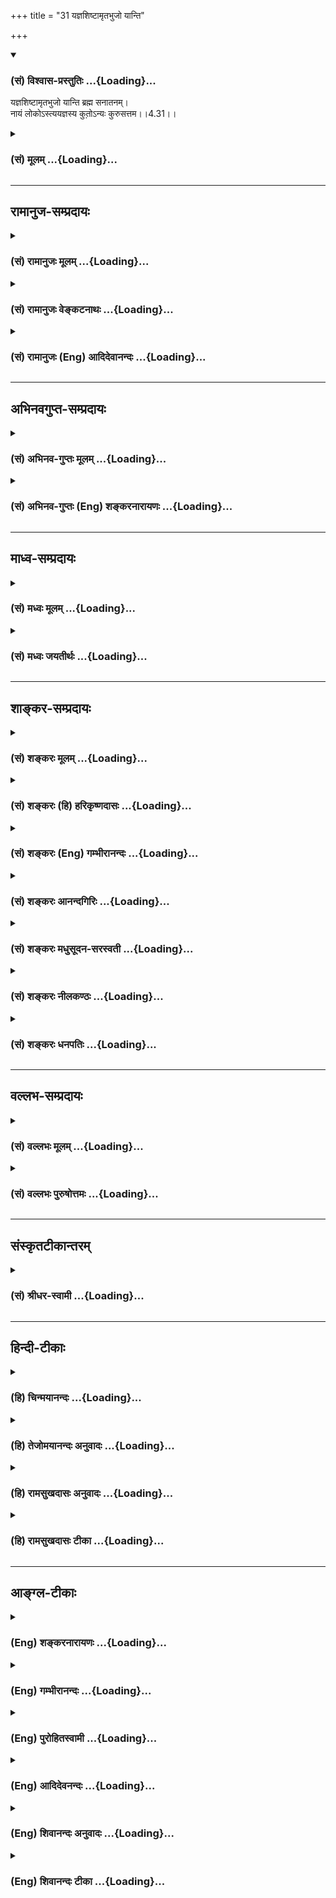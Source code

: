 +++
title = "31 यज्ञशिष्टामृतभुजो यान्ति"

+++
<div class="js_include" newlevelforh1="3" title="(सं) विश्वास-प्रस्तुतिः" unfilled url="/purANam/mahAbhAratam/06-bhIShma-parva/02-bhagavad-gItA-parva/saMskRtam/vishvAsa-prastutiH/04_jnAna-yogaH_brahmArp/31_yajnashiShTAmRtab.md">
<details open><summary><h3>(सं) विश्वास-प्रस्तुतिः ...{Loading}...</h3></summary>

यज्ञशिष्टामृतभुजो यान्ति ब्रह्म सनातनम्।  
नायं लोकोऽस्त्ययज्ञस्य कुतो़ऽन्यः कुरुसत्तम।।4.31।।
</details>
</div>
<div class="js_include collapsed" newlevelforh1="3" title="(सं) मूलम्" unfilled url="/purANam/mahAbhAratam/06-bhIShma-parva/02-bhagavad-gItA-parva/saMskRtam/mUlam/04_jnAna-yogaH_brahmArp/31_yajnashiShTAmRtab.md">
<details><summary><h3>(सं) मूलम् ...{Loading}...</h3></summary>

यज्ञशिष्टामृतभुजो यान्ति ब्रह्म सनातनम्।  
नायं लोकोऽस्त्ययज्ञस्य कुतो़ऽन्यः कुरुसत्तम।।4.31।।
</details>
</div>


_________________
## रामानुज-सम्प्रदायः
<div class="js_include collapsed" newlevelforh1="3" title="(सं) रामानुजः मूलम्" unfilled url="/purANam/mahAbhAratam/06-bhIShma-parva/02-bhagavad-gItA-parva/saMskRtam/rAmAnujaH/mUlam/04_jnAna-yogaH_brahmArp/31_yajnashiShTAmRtab.md">
<details><summary><h3>(सं) रामानुजः मूलम् ...{Loading}...</h3></summary>

।।4.31।।**यज्ञशिष्टा**मृतेन शरीरधारणं कुर्वन्त एव कर्मयोगे व्यापृताः
**सनातनं** च **ब्रह्म यान्ति। अयज्ञस्य**
महायज्ञादिपूर्वकनित्यनैमित्तिककर्मरहितस्य **न अयं लोकः** न प्राकृतलोकः
प्राकृतलोकसम्बन्धिधर्मार्थकामाख्यः पुरुषार्थः न सिध्यति **कुतः** इतः
**अन्यः** मोक्षाख्यः पुरुषार्थः। परमपुरुषार्थतया मोक्षस्य प्रस्तुतत्वात्
तदितरपुरुषार्थःअयं लोकः इति निर्दिश्यते स हि प्राकृतः।

</details>
</div>
<div class="js_include collapsed" newlevelforh1="3" title="(सं) रामानुजः वेङ्कटनाथः" unfilled url="/purANam/mahAbhAratam/06-bhIShma-parva/02-bhagavad-gItA-parva/saMskRtam/rAmAnujaH/venkaTanAthaH/04_jnAna-yogaH_brahmArp/31_yajnashiShTAmRtab.md">
<details><summary><h3>(सं) रामानुजः वेङ्कटनाथः ...{Loading}...</h3></summary>

  
  
।।4.31।। कर्मयोगावान्तरभेदनिष्ठत्वाभिमानेन
सामान्यधर्मभूतनित्यनैमित्तिकादिपरित्यागिनः
सकलपुरुषार्थानर्हतोच्यतेनायमित्यर्धेन। अयज्ञस्येति व्याख्येयं पदम्। नायं
लोकः इत्यत्रायमिति निर्देशाभिप्रेतं दर्शयतिन प्राकृतलोक इति।
लोकस्वरूपमात्रनिषेधभ्रमव्युदासायाहप्राकृतलोकसम्बन्धीति। अयं लोकः इति
प्रत्यक्षसिद्धभूलोकपरत्वौचित्यात्कुतोऽन्यः इतीदं स्वर्गादिपरं किं न
स्यात् इत्याशङ्क्याहपरमपुरुषार्थतयेति। अयज्ञस्य मोक्षाभावे प्रतिपादिते
हि तदर्थं तदुपादानं स्यादिति भावः।
मोक्षव्यतिरिक्तदृष्टानुश्रविकपुरुषार्थवर्गत्रयस्यायं लोक इति
निर्देशहेतुभूतसाधारणोपाधिं प्रस्तुतपरमपुरुषार्थविरुद्धरूपत्वं च
व्यञ्जयितुमाह स हि प्राकृत इति। प्रकृतिपरिणामविशेषरूपत्वात्
तत्संसृष्टस्य प्राप्यत्वाच्च प्राकृतत्वोक्तिः।  
  

</details>
</div>
<div class="js_include collapsed" newlevelforh1="3" title="(सं) रामानुजः (Eng) आदिदेवानन्दः" unfilled url="/purANam/mahAbhAratam/06-bhIShma-parva/02-bhagavad-gItA-parva/saMskRtam/rAmAnujaH/english/AdidevAnandaH/04_jnAna-yogaH_brahmArp/31_yajnashiShTAmRtab.md">
<details><summary><h3>(सं) रामानुजः (Eng) आदिदेवानन्दः ...{Loading}...</h3></summary>

4.31 He 'who offers no sacrifices,' i.e., he who does not devote himself
to obligatory and occasional actions, preceded by the performance of the
'great sacrifices' etc., will not be able to achieve human ends which
are associated with the material world and are called by the names of
virtue, wealth and worldly satisfactions. How then can the man's supreme
end called release (Moksa), which is other than these, be attained; As
Moksa, man's supreme end, has been mentioned, other objectives different
from it, are named 'this world.' That is, indeed, the material world.
\[Perhaps the idea is that all types of sacrificers should perform the
Panca-Maha-Yajnas, and take the remnants of it as their daily food. Only
in this way can we give some meaning to 'ambrosial food' connected with
the performance of all the various kinds of sacrifice mentioned in the
above verses.\]

</details>
</div>


_________________
## अभिनवगुप्त-सम्प्रदायः
<div class="js_include collapsed" newlevelforh1="3" title="(सं) अभिनव-गुप्तः मूलम्" unfilled url="/purANam/mahAbhAratam/06-bhIShma-parva/02-bhagavad-gItA-parva/saMskRtam/abhinava-guptaH/mUlam/04_jnAna-yogaH_brahmArp/31_yajnashiShTAmRtab.md">
<details><summary><h3>(सं) अभिनव-गुप्तः मूलम् ...{Loading}...</h3></summary>

।।4.31।। यज्ञेति। यज्ञेन शिष्टम् आहृतं यज्ञाच्च +++(N यज्ञाश्च)+++
निजकरणतर्पणरूपादवशिष्टं वा स्वात्मविश्रान्तिरूपं परानन्द +++(N परानन्दं)+++
निरानन्दात्मकममृतमुपभुञ्जाना अपि +++(N भुञ्जाना इति यथेच्छम्)+++ यथेच्छं
संसृज्यन्ते ब्रह्मतयेति। तदुपरम्यते अतिरहस्यस्फुटप्रकटनवाचालतायाः। अत्र
बहुतरो रहस्यरसः अन्तःसंलीनीकृतोऽपि निबिडतरभक्तिसेवासम्प्रसादितगुरुचरण +++(S
N गुरुवचनसं )+++ संप्राप्तसंप्रदायमहौषधसमीकृतधातूनां चर्वणादिविषयतां
भूतार्थास्वादहेतुतां च प्रतिपद्यते ( प्रतिपाद्यते)। अत्र व्याख्यान्तराणि
टीकाकारैः प्रदर्शितानि। तानि अस्मद्गुरुपादनिरुक्तानि च स्वयमेव सचेतसः
संप्रधार्यन्तामितिं किमन्येन +++(omits किमन्येन)+++ हन्त
व्याख्यातृवचनदूषणाविनोदनेन। तदुपक्रान्तमेवोपक्रम्यते +++(S पगम्यते)+++।

</details>
</div>
<div class="js_include collapsed" newlevelforh1="3" title="(सं) अभिनव-गुप्तः (Eng) शङ्करनारायणः" unfilled url="/purANam/mahAbhAratam/06-bhIShma-parva/02-bhagavad-gItA-parva/saMskRtam/abhinava-guptaH/english/shankaranArAyaNaH/04_jnAna-yogaH_brahmArp/31_yajnashiShTAmRtab.md">
<details><summary><h3>(सं) अभिनव-गुप्तः (Eng) शङ्करनारायणः ...{Loading}...</h3></summary>

4.31 Yajna-etc. They enjoy the nectar of the Parananda and the
Nirananda, which is of the nature of relaxing in their own Self and
which has been ordained-i.e., brought about - by the sacrifice and which
is the remnant of the sacrifice in the form of satisfying \[the deities
of\] their own sense-organs. Yet, remaining as Brahman Itself, they get
themselves mixed \[in this mundane life\] to their heart-content. Here
we refrain \[ourselves\] from the free talk of clearly disclosing what
is highly secret. Further, here a good amount of tasty secret has been
kept well hidden. Yet, this becomes an object of \[actual\] chewing and
\[thus\] becomes the cause for enjoying (realising) what is Real, in the
case of those persons whose \[bodily and internal\] elements have been
ealised by the powerful medicines of the tradition learnt from the
revered teachers, pleased with service, laden with very assiduous
devotion. In this context other explanations have been offered by
\[other\] commentators. However, let the intellectuals weigh and decide
for themselves, those explanations and the etymological interpretations
offered by our revered preceptors. So, look ! What is the use of the
sport of criticising the statements of those commentators ; Hence let us
stick to only what we have begun with.

</details>
</div>


_________________
## माध्व-सम्प्रदायः
<div class="js_include collapsed" newlevelforh1="3" title="(सं) मध्वः मूलम्" unfilled url="/purANam/mahAbhAratam/06-bhIShma-parva/02-bhagavad-gItA-parva/saMskRtam/madhvaH/mUlam/04_jnAna-yogaH_brahmArp/31_yajnashiShTAmRtab.md">
<details><summary><h3>(सं) मध्वः मूलम् ...{Loading}...</h3></summary>

।।4.30 4.31।। नियताहारत्वेनैव प्राणशोषात्प्राणान् प्राणेषु जुह्वति।
यच्छेद्वाङ्मनसी प्राज्ञः कठ.3।13 इत्यादिश्रुत्युक्तप्रकारेण वा। अन्यदपि
ग्रन्थान्तरे सिद्धम्। यदस्याल्पाशनं तेन प्राणाः प्राणेषु वै हुताः इति।

</details>
</div>
<div class="js_include collapsed" newlevelforh1="3" title="(सं) मध्वः जयतीर्थः" unfilled url="/purANam/mahAbhAratam/06-bhIShma-parva/02-bhagavad-gItA-parva/saMskRtam/madhvaH/jayatIrthaH/04_jnAna-yogaH_brahmArp/31_yajnashiShTAmRtab.md">
<details><summary><h3>(सं) मध्वः जयतीर्थः ...{Loading}...</h3></summary>

।।4.30 4.31।। अपरे नियत इत्यत्र प्राणानां प्राणेषु कीदृशो होमः
नियताहारत्वस्य कथं तत्रोपयोगः इत्यत आह **नियते**ति।
प्राणशोषादिन्द्रियवृत्तीनां वृत्तिमत्त्विन्द्रियेषु
सङ्कोचाज्जुह्वतीत्युच्यत इति शेषः। एवशब्देन श्रोत्रादीनीत्यतो भेदं
दर्शयति। तत्र प्रत्याहारेणात्र नियताहारत्वेनेति। प्राणनित्यादिकं
प्रकारान्तरेण व्याचष्टे **यच्छेदि**ति। वाग्वाचं मनसि यच्छेत्। तन्नियतां
ध्यायेत् अवराणामिन्द्रियदेवतानां उत्तमेन्द्रियदेवतानियतत्वचिन्तनं
प्रकारार्थः। वा प्राणानां प्राणेषु होम इति शेषः। अस्मिन्पक्षे नियताहार
इति पृथक् यज्ञो ज्ञातव्यः। इदमेवास्तु व्याख्यानं श्रौतत्वात्किं
पूर्वेणेत्यत आह **अन्यदपी**ति।

</details>
</div>


_________________
## शाङ्कर-सम्प्रदायः
<div class="js_include collapsed" newlevelforh1="3" title="(सं) शङ्करः मूलम्" unfilled url="/purANam/mahAbhAratam/06-bhIShma-parva/02-bhagavad-gItA-parva/saMskRtam/shankaraH/mUlam/04_jnAna-yogaH_brahmArp/31_yajnashiShTAmRtab.md">
<details><summary><h3>(सं) शङ्करः मूलम् ...{Loading}...</h3></summary>

।।4.31।। **यज्ञशिष्टामृतभुजः** यज्ञानां शिष्टं यज्ञशिष्टं यज्ञशिष्टं च
तत् अमृतं च यज्ञशिष्टामृतं तत् भुञ्जते इति यज्ञशिष्टामृतभुजः। यथोक्तान्
यज्ञान् कृत्वा तच्छिष्टेन कालेन यथाविधिचोदितम् अन्नम् अमृताख्यं भुञ्जते
इति यज्ञशिष्टामृतभुजः **यान्ति** गच्छन्ति **ब्रह्म सनातनं** चिरन्तनं
मुमुक्षवश्चेत् कालातिक्रमापेक्षया इति सामर्थ्यात् गम्यते। **न अयं लोकः**
सर्वप्राणिसाधारणोऽपि **अस्ति** यथोक्तानां यज्ञानां एकोऽपि यज्ञः यस्य
नास्ति सः **अयज्ञः** तस्य। **कुतः अन्यो** विशिष्टसाधनसाध्यः
**कुरुसत्तम**।।

</details>
</div>
<div class="js_include collapsed" newlevelforh1="3" title="(सं) शङ्करः (हि) हरिकृष्णदासः" unfilled url="/purANam/mahAbhAratam/06-bhIShma-parva/02-bhagavad-gItA-parva/saMskRtam/shankaraH/hindI/harikRShNadAsaH/04_jnAna-yogaH_brahmArp/31_yajnashiShTAmRtab.md">
<details><summary><h3>(सं) शङ्करः (हि) हरिकृष्णदासः ...{Loading}...</h3></summary>

।।4.31।। इस प्रकार उपर्युक्त यज्ञोंका सम्पादन करके यज्ञोंके शेषका नाम
यज्ञशिष्ट है वही अमृत है उसको जो भोगते हैं वे यज्ञशिष्ट अमृतभोजी हैं।
उपर्युक्त यज्ञोंको करके उससे बचे हुए समयद्वारा यथाविधि प्राप्त अमृतरूप
विहित अन्नको भक्षण करनेवाले यज्ञशिष्ट अमृतभोजी पुरुष सनातन यानी चिरन्तन
ब्रह्मको प्राप्त होते हैं। यहाँ यान्ति इस गतिविषयक शब्दकी शक्तिसे यह
पाया जाता है कि यदि यज्ञ करनेवाले मुमुक्षु होते हैं तो कालातिक्रमकी
अपेक्षासे ( मरनेके बाद कितने ही कालतक ब्रह्मलोकमें रहकर फिर प्रलयके समय
) ब्रह्मको प्राप्त होते हैं। हे कुरुश्रेष्ठ जो मनुष्य उपर्युक्त
यज्ञोंमेंसे एक भी यज्ञ नहीं करता उस यज्ञरहित पुरुषको सब प्राणियोंके लिये
जो साधारण है ऐसा यह लोक भी नहीं मिलता फिर विशेष साधनोंद्वारा प्राप्त
होनेवाला अन्य लोक तो मिल ही कैसे सकता है।

</details>
</div>
<div class="js_include collapsed" newlevelforh1="3" title="(सं) शङ्करः (Eng) गम्भीरानन्दः" unfilled url="/purANam/mahAbhAratam/06-bhIShma-parva/02-bhagavad-gItA-parva/saMskRtam/shankaraH/english/gambhIrAnandaH/04_jnAna-yogaH_brahmArp/31_yajnashiShTAmRtab.md">
<details><summary><h3>(सं) शङ्करः (Eng) गम्भीरानन्दः ...{Loading}...</h3></summary>

4.31 Yajna-sista-amrta-bhujah, those who partake of the nectar left over
after a sacrifice, i.e. those who, after performing the sacrifices
described above, eat, during the leisure after the sacrifice, the food
called nectar, as prescribed by the injunctions; yanti, reach; sanatanam
brahma, the eternal Brahman. For the sake of consistency (with the
Upanisads) it is understood that if they (the sacrificers) are seekers
of liberation, (then they reach Brahman) in due course of time. \[The
Upanisads describe the different stages through which those who do good
deeds and practise meditation have to pass before reaching the alified
Brahman after death. For liberation there is need also of purification
of the heart, Thus, they reach Brahman by stages, and not immediately
after death. (See Ch. 8.5 and subseent portion; also, Br. 4.3.35 to
4.4.25, etc.)\] Even ayam lokah, this world, common to all beings; na
asti, ceases to exist; ayajnasya, for one who does not perform
sacrifices, for him who does not have to his credit even a single one of
the above sacrifices. Kutah anyah, what to speak of the other world
which can be achieved through special disciplines; kurusattama, O best
among the Kurus!

</details>
</div>
<div class="js_include collapsed" newlevelforh1="3" title="(सं) शङ्करः आनन्दगिरिः" unfilled url="/purANam/mahAbhAratam/06-bhIShma-parva/02-bhagavad-gItA-parva/saMskRtam/shankaraH/AnandagiriH/04_jnAna-yogaH_brahmArp/31_yajnashiShTAmRtab.md">
<details><summary><h3>(सं) शङ्करः आनन्दगिरिः ...{Loading}...</h3></summary>

।।4.31।। यथोक्तयज्ञनिर्वर्तनानन्तरं क्षीणे कल्मषे किं स्यादित्याशङ्क्याह
**एवमिति।** यथोक्तानां यज्ञानां मध्ये केनचिदपि यज्ञेनाविशेषितस्य
पुरुषस्य प्रत्यवायं दर्शयति **नायमिति।** कथं
यथोक्तयज्ञानुष्ठायिनामवशिष्टेन कालेन विहितान्नभुजां
ब्रह्मप्राप्तिरित्याशङ्क्य मुमुक्षुत्वे सति चित्तशुद्धिद्वारेत्याह
**मुमुक्षवश्चेदिति।** तत्किमिदानीं साक्षादेव मोक्षो विवक्षितः तथाच
गतिश्रुतिविरोधः स्यादित्याशङ्क्य
गतिनिर्देशसामर्थ्यात्क्रममुक्तिरत्राभिप्रेतेत्याह **कालातीति।** तृतीयं
पादं व्याचष्टे **नायमिति।** विवक्षितं कैमुतिकन्यायमाह **कुत इति।**
साधारणलोकाभावे पुनरसाधारणलोकप्राप्तिर्दूरनिरस्तेत्यर्थः। यथोक्तेऽर्थे
बुद्धिसमाधानं कुरुकुलप्रधानस्यार्जुनस्यानायासलभ्यमिति वक्तुं
कुरुसत्तमेत्युक्तम्।

</details>
</div>
<div class="js_include collapsed" newlevelforh1="3" title="(सं) शङ्करः मधुसूदन-सरस्वती" unfilled url="/purANam/mahAbhAratam/06-bhIShma-parva/02-bhagavad-gItA-parva/saMskRtam/shankaraH/madhusUdana-sarasvatI/04_jnAna-yogaH_brahmArp/31_yajnashiShTAmRtab.md">
<details><summary><h3>(सं) शङ्करः मधुसूदन-सरस्वती ...{Loading}...</h3></summary>

।।4.31।। एवमन्वये गुणमुक्त्वा व्यतिरेके दोषमाहार्धेन उक्तानां यज्ञानां
मध्येऽन्यतमोऽपि यज्ञो यस्य नास्ति सोऽयज्ञस्तस्यायमल्पसुखोऽपि मनुष्यलोको
नास्ति सर्वनिन्द्यत्वात् कुतोऽन्यो विशिष्टसाधनसाध्यः परलोकः हे
कुरुसत्तम।

</details>
</div>
<div class="js_include collapsed" newlevelforh1="3" title="(सं) शङ्करः नीलकण्ठः" unfilled url="/purANam/mahAbhAratam/06-bhIShma-parva/02-bhagavad-gItA-parva/saMskRtam/shankaraH/nIlakaNThaH/04_jnAna-yogaH_brahmArp/31_yajnashiShTAmRtab.md">
<details><summary><h3>(सं) शङ्करः नीलकण्ठः ...{Loading}...</h3></summary>

।।4.31।। सर्वेषामेतेषां मध्येऽन्यतममप्यनुष्ठातुमशक्तं प्रति प्राह
**यज्ञेति।** यज्ञाः पञ्चमहायज्ञास्तेभ्यः शिष्टमवशिष्टमन्नममृताख्यं ये
भुञ्जते तेऽपि चित्तशुद्धिद्वारा सनातनं ब्रह्म यान्ति प्राप्नुवन्ति।
अयज्ञस्य पूर्वोक्तेषु द्वादशस्वन्यतमो वा नित्याः पञ्च वा यस्य यज्ञा न
सन्ति सोऽयज्ञस्तस्यायमपि लोको नास्ति अन्यः परलोक आत्मलोको वा कुतो भवेत्।
न कुतश्चिदित्यर्थः।

</details>
</div>
<div class="js_include collapsed" newlevelforh1="3" title="(सं) शङ्करः धनपतिः" unfilled url="/purANam/mahAbhAratam/06-bhIShma-parva/02-bhagavad-gItA-parva/saMskRtam/shankaraH/dhanapatiH/04_jnAna-yogaH_brahmArp/31_yajnashiShTAmRtab.md">
<details><summary><h3>(सं) शङ्करः धनपतिः ...{Loading}...</h3></summary>

।।4.31।। एवं यथोक्तान्यज्ञान्निर्वर्त्य तच्छिष्टेन कालेन
यथाविधिचोदितमन्नं अमृताख्यं भूञ्जत इति यज्ञशिष्टामृतभुजः। यत्त्वन्ये
सर्वेषामप्येतेषां मध्येऽन्यतममप्यनुष्ठातुमशक्यं प्रति प्राह **यञ्जेति।**
यज्ञाः पञ्चमहायज्ञास्तेभ्यः शिष्टमवशिष्टमन्नममृताख्यं ये भुञ्जत इत्यादि
तच्चिन्त्यम्। श्रुतहानेरश्रुतकल्पनायाश्चान्याय्यत्वात्। पञ्चयज्ञानामपि
दैवादिश्रौतस्मार्तयज्ञेष्वन्तर्भावाच्च। ब्रह्म सनातनं मोक्षाख्यं यान्ति।
यथोक्तानां यज्ञानामेकोऽपि यज्ञो यस्य नास्ति सोऽयज्ञः तस्यायं लोकः
सर्वप्राणिसाधारणोऽपि नास्ति। शुद्धचितेन श्रवणादिविशिष्टसाधनलभ्योऽन्यः
सर्वलोकातीत आत्मस्वरुपस्तस्य कुतः। कुरुसत्तमेति संबोधयन् कुरवोऽपि
यज्ञविद आसन् त्वं तु तेषु सत्तमः श्रेष्ठोऽतः त्वया यज्ञवित्त्वमवश्यं
संपादनीयमिति सूचयति।

</details>
</div>


_________________
## वल्लभ-सम्प्रदायः
<div class="js_include collapsed" newlevelforh1="3" title="(सं) वल्लभः मूलम्" unfilled url="/purANam/mahAbhAratam/06-bhIShma-parva/02-bhagavad-gItA-parva/saMskRtam/vallabhaH/mUlam/04_jnAna-yogaH_brahmArp/31_yajnashiShTAmRtab.md">
<details><summary><h3>(सं) वल्लभः मूलम् ...{Loading}...</h3></summary>

।।4.30 4.31।। अपरे तु आहारतर्पणप्राणानेव (वृत्तीः) प्राणेषु विलापयन्ति
इति संयताहाराः। अन्यथौदरीयसर्वभागपूरणे रोधो योगश्च न स्यात्। तदर्थं
प्रारीप्सूनामाहारो नियन्तव्य एव। एते सर्वे यज्ञविदस्तेन च निष्कलमषाः
स्वाधिकारागतं यज्ञशिष्टममृतं च भुञ्जत इति तथा ते सर्वे सनातनं नित्यं
ब्रह्म साक्षात् परम्परया च यान्ति। तदकरणे दोषदर्शनेन व्यतिरेचयति
नायमिति। अयमल्पानन्दोऽपि लोको देहो वाऽयज्ञस्य न भवति ततोऽन्यो दिव्यस्तु
कुतः इति कर्त्तव्यता बोधिता। अपरं च दर्शनप्रकारः प्रसङ्गादुक्तः।
ब्रह्मज्ञानिनाऽपि सर्वसन्न्यासतो ब्रह्मयज्ञाभिधः क्रियते इतिन हि
कश्चित्क्षणमपि जातु तिष्ठति 3।5 इति समर्थितम्।

</details>
</div>
<div class="js_include collapsed" newlevelforh1="3" title="(सं) वल्लभः पुरुषोत्तमः" unfilled url="/purANam/mahAbhAratam/06-bhIShma-parva/02-bhagavad-gItA-parva/saMskRtam/vallabhaH/puruShottamaH/04_jnAna-yogaH_brahmArp/31_yajnashiShTAmRtab.md">
<details><summary><h3>(सं) वल्लभः पुरुषोत्तमः ...{Loading}...</h3></summary>

  
  
।।4.31।। एवं यज्ञैर्निष्कल्मषा भूत्वा मत्स्मरणादिना ब्रह्म
प्राप्नुवन्तीत्याह यज्ञशिष्टेति। यज्ञशिष्टामृतभुजः यज्ञे शिष्टमवशिष्टं
यदमृतं मत्स्मरणरूपं तद्भुजस्तद्भोगकर्तारः सनातनं ब्रह्म अक्षरात्मकं
यान्ति प्राप्नुवन्ति। अत एवयस्य स्मृत्या इत्यादिना भगवत्स्मरणेनैव
कर्मादीनां पूर्णत्वम्। एवं यज्ञकर्तॄणामक्षरप्राप्तिमुक्त्वा तदकर्तॄणां
बाधकमाह नायमिति। हे कुरुसत्तम सत्कुलोत्पन्न
अयज्ञस्यमद्विभूतिरूपमदाज्ञादिरूपयज्ञरहितस्यायं लोको नास्ति। अस्मिन्नपि
लोके निन्दितः सन् तदा अन्यः अक्षरात्मकः कुतः प्राप्यः इति शेषः।  
  

</details>
</div>


_________________
## संस्कृतटीकान्तरम्
<div class="js_include collapsed" newlevelforh1="3" title="(सं) श्रीधर-स्वामी" unfilled url="/purANam/mahAbhAratam/06-bhIShma-parva/02-bhagavad-gItA-parva/saMskRtam/shrIdhara-svAmI/04_jnAna-yogaH_brahmArp/31_yajnashiShTAmRtab.md">
<details><summary><h3>(सं) श्रीधर-स्वामी ...{Loading}...</h3></summary>

।।4.31।।**यज्ञशिष्टेति।** यज्ञान्कृत्वाऽवशिष्टे कालेऽनिषिद्धमन्नममृतरूपं
भुञ्जत इति तथा ते सनातनं ब्रह्म ज्ञानद्वारेण प्राप्नुवन्ति। तदकरणे
दोषमाह **नायं लोक इति।** अयमल्पसुखोऽपि मनुष्यलोकोऽयज्ञस्य
यज्ञानुष्ठानशून्यस्य नास्ति। कुतोऽन्यः परलोकः। अतो यज्ञाः सर्वथा
कर्तव्या इत्यर्थः।

</details>
</div>


_________________
## हिन्दी-टीकाः
<div class="js_include collapsed" newlevelforh1="3" title="(हि) चिन्मयानन्दः" unfilled url="/purANam/mahAbhAratam/06-bhIShma-parva/02-bhagavad-gItA-parva/hindI/chinmayAnandaH/04_jnAna-yogaH_brahmArp/31_yajnashiShTAmRtab.md">
<details><summary><h3>(हि) चिन्मयानन्दः ...{Loading}...</h3></summary>

।।4.31।। प्राचीनकाल में यज्ञकर्म में अग्नि की आहुति देने के पश्चात् जो
कुछ अवशिष्ट रह जाता था उसे ही अमृत कहते थे जिसका सेवन भक्तगण ईश्वर का
प्रसाद समझकर करते थे। उनका यह विश्वास था कि भक्तिपूर्वक इस अमृतसेवन से
अन्तकरण की शुद्धि हो सकती है। इस रूपक के आध्यात्मिक लक्ष्यार्थ पर विचार
करने पर ज्ञात होगा कि अवशिष्ट अमृत का अभिप्राय उपर्युक्त यज्ञों के आचरण
से प्राप्त फल से है। इन यज्ञों के आचरण का फल है आत्मसंयम अथवा दूसरे
शब्दों में संगठित व्यक्तित्व। इस फल को प्राप्त पुरुष ही ध्यानाभ्यास के
योग्य होते हैं। संगठित व्यक्तित्व का पुरुष ही ध्यान के लिये आवश्यक मन के
समत्व को प्राप्त करके अनन्तस्वरूप ब्रह्म को आत्मरूप से पहचान सकता है। इस
श्लोक की दूसरी पंक्ति निषेध की भाषा में उपर्युक्त सिद्धांत को और अधिक
स्पष्ट करती है। पुरुषार्थ के बिना आत्मविकास नहीं हो सकता। अकर्मण्यता से
कोई किसी भी क्षेत्र में लाभान्वित नहीं हो सकता। निस्वार्थ कर्म के बिना
जब इस लोक में ही कोई शाश्वत फल नहीं प्राप्त होता तब परलोक के सम्बन्ध में
क्या कर सकता है इस स्थान पर दो शंकाएं मन में उठ सकती हैं। क्या ये सभी
मार्ग एक ही लक्ष्य तक पहुँचाते हैं अथवा विभिन्न लक्ष्यों तक तथा दूसरी
शंका यह हो सकती है कि क्या ये सब मार्ग भगवान् के बौद्धिक विचार मात्र तो
नहीं हैं भगवान् इन शंकाओं का निराकरण करते हुए कहते हैं

</details>
</div>
<div class="js_include collapsed" newlevelforh1="3" title="(हि) तेजोमयानन्दः अनुवादः" unfilled url="/purANam/mahAbhAratam/06-bhIShma-parva/02-bhagavad-gItA-parva/hindI/tejomayAnandaH/anuvAdaH/04_jnAna-yogaH_brahmArp/31_yajnashiShTAmRtab.md">
<details><summary><h3>(हि) तेजोमयानन्दः अनुवादः ...{Loading}...</h3></summary>

।।4.31।। हे कुरुश्रेष्ठ ! यज्ञ के अवशिष्ट अमृत को भोगने वाले पुरुष सनातन
ब्रह्म को प्राप्त होते हैं। यज्ञ रहित पुरुष को यह लोक भी नहीं मिलता,
फिर परलोक कैसे मिलेगा;

</details>
</div>
<div class="js_include collapsed" newlevelforh1="3" title="(हि) रामसुखदासः अनुवादः" unfilled url="/purANam/mahAbhAratam/06-bhIShma-parva/02-bhagavad-gItA-parva/hindI/rAmasukhadAsaH/anuvAdaH/04_jnAna-yogaH_brahmArp/31_yajnashiShTAmRtab.md">
<details><summary><h3>(हि) रामसुखदासः अनुवादः ...{Loading}...</h3></summary>

।।4.31।। हे कुरुवंशियोंमें श्रेष्ठ अर्जुन ! यज्ञसे बचे हुए अमृतका अनुभव
करनेवाले सनातन परब्रह्म परमात्माको प्राप्त होते हैं। यज्ञ न करनेवाले
मनुष्यके लिये यह मनुष्यलोक भी सुखदायक नहीं है, फिर परलोक कैसे सुखदायक
होगा;

</details>
</div>
<div class="js_include collapsed" newlevelforh1="3" title="(हि) रामसुखदासः टीका" unfilled url="/purANam/mahAbhAratam/06-bhIShma-parva/02-bhagavad-gItA-parva/hindI/rAmasukhadAsaH/TIkA/04_jnAna-yogaH_brahmArp/31_yajnashiShTAmRtab.md">
<details><summary><h3>(हि) रामसुखदासः टीका ...{Loading}...</h3></summary>

4.31।।***व्याख्या--*'यज्ञशिष्टामृतभुजो यान्ति ब्रह्म सनातनम्'--**यज्ञ
करनेसे अर्थात् निष्कामभावपूर्वक दूसरोंको सुख पहुँचानेसे समताका अनुभव हो
जाना ही 'यज्ञशिष्ट अमृत' का अनुभव करना है। अमृत अर्थात् अमरताका अनुभव
करनेवाले सनातन परब्रह्म परमात्माको प्राप्त हो जाते हैं ( गीता 3।
13)। स्वरूपसे मनुष्य अमर है। मरनेवाली वस्तुओंके सङ्गसे ही मनुष्यको
मृत्युका अनुभव होता है। इन वस्तुओंको संसारके हितमें लगानेसे जब मनुष्य
असङ्ग हो जाता है, तब उसे स्वतःसिद्ध अमरताका अनुभव हो जाता है।  
  
कर्तव्यमात्र केवल कर्तव्य समझकर किया जाय, तो वह यज्ञ हो जाता है। केवल
दूसरोंके हितके लिये किया जानेवाला कर्म ही कर्तव्य होता है। जो कर्म अपने
लिये किया जाता है वह कर्तव्य नहीं होता, प्रत्युत कर्ममात्र होता है,
जिससे मनुष्य बँधता है। इसलिये यज्ञमें देना-ही-देना होता है, लेना केवल
निर्वाहमात्रके लिये होता है (गीता 4। 21)। शरीर यज्ञ करनेके लिये समर्थ
रहे--इस दृष्टिसे शरीर-निर्वाहमात्रके लिये वस्तुओंका उपयोग करना भी यज्ञके
अन्तर्गत है। मनुष्य-शरीर यज्ञके लिये ही है। उसे मान-बड़ाई, सुख-आराम
आदिमें लगाना बन्धनकारक है। केवल यज्ञके लिये कर्म करनेसे मनुष्य बन्धनरहित
(मुक्त) हो जाता है और उसे सनातन ब्रह्मकी प्राप्ति हो जाती है।

</details>
</div>


_________________
## आङ्ग्ल-टीकाः
<div class="js_include collapsed" newlevelforh1="3" title="(Eng) शङ्करनारायणः" unfilled url="/purANam/mahAbhAratam/06-bhIShma-parva/02-bhagavad-gItA-parva/english/shankaranArAyaNaH/04_jnAna-yogaH_brahmArp/31_yajnashiShTAmRtab.md">
<details><summary><h3>(Eng) शङ्करनारायणः ...{Loading}...</h3></summary>

4.31. The eaters of the sacrifice-ordained (or sacrificial remnant)
nectar, attain the eternal Brahman. \[Even\] this world is not for a
non-sacrificer, how can there be the other ; O best of the Kurus !

</details>
</div>
<div class="js_include collapsed" newlevelforh1="3" title="(Eng) गम्भीरानन्दः" unfilled url="/purANam/mahAbhAratam/06-bhIShma-parva/02-bhagavad-gItA-parva/english/gambhIrAnandaH/04_jnAna-yogaH_brahmArp/31_yajnashiShTAmRtab.md">
<details><summary><h3>(Eng) गम्भीरानन्दः ...{Loading}...</h3></summary>

4.31 Those who partake of the nectar left over after a sacrifice, reach
the eternal Brahman. This world ceases to exist for one who does not
perform sacrifices. What to speak of the other (world), O best among the
Kurus (Arjuna)!

</details>
</div>
<div class="js_include collapsed" newlevelforh1="3" title="(Eng) पुरोहितस्वामी" unfilled url="/purANam/mahAbhAratam/06-bhIShma-parva/02-bhagavad-gItA-parva/english/purohitasvAmI/04_jnAna-yogaH_brahmArp/31_yajnashiShTAmRtab.md">
<details><summary><h3>(Eng) पुरोहितस्वामी ...{Loading}...</h3></summary>

4.31 Tasting the nectar of immortality, as the reward of sacrifice, they
reach the Eternal. This world is not for those who refuse to sacrifice;
much less the other world.

</details>
</div>
<div class="js_include collapsed" newlevelforh1="3" title="(Eng) आदिदेवनन्दः" unfilled url="/purANam/mahAbhAratam/06-bhIShma-parva/02-bhagavad-gItA-parva/english/AdidevanandaH/04_jnAna-yogaH_brahmArp/31_yajnashiShTAmRtab.md">
<details><summary><h3>(Eng) आदिदेवनन्दः ...{Loading}...</h3></summary>

4.31 This world is not for him who makes no sacrifice. How then the
other, O Arjuna;

</details>
</div>
<div class="js_include collapsed" newlevelforh1="3" title="(Eng) शिवानन्दः अनुवादः" unfilled url="/purANam/mahAbhAratam/06-bhIShma-parva/02-bhagavad-gItA-parva/english/shivAnandaH/anuvAdaH/04_jnAna-yogaH_brahmArp/31_yajnashiShTAmRtab.md">
<details><summary><h3>(Eng) शिवानन्दः अनुवादः ...{Loading}...</h3></summary>

4.31 Those who eat the remnants of the sacrifice, which are like nectar,
go to the eternal Brahman. This world is not for the man who does not
perform sacrifice; how then can he have the other, O Arjuna;

</details>
</div>
<div class="js_include collapsed" newlevelforh1="3" title="(Eng) शिवानन्दः टीका" unfilled url="/purANam/mahAbhAratam/06-bhIShma-parva/02-bhagavad-gItA-parva/english/shivAnandaH/TIkA/04_jnAna-yogaH_brahmArp/31_yajnashiShTAmRtab.md">
<details><summary><h3>(Eng) शिवानन्दः टीका ...{Loading}...</h3></summary>

4.31 यज्ञशिष्टामृतभुजः eaters of the nectar -- the remnants of the
sacrifice; यान्ति go; ब्रह्म Brahman; सनातनम् eternal; न not; अयम् this;
लोकः world; अस्ति is; अयज्ञस्य of the nonsacrificer; कुतः how; अन्यः
other; कुरुसत्तम O best of the Kurus.Commentary They go to the eternal
Brahman in course of time after attaining the knowledge of the Self
through purification of the mind by performing the above sacrifices. He
who does not perform any of these is not fit even for this miserable
world. How then can he hope to get a better world than this (Cf.III.13)

</details>
</div>

